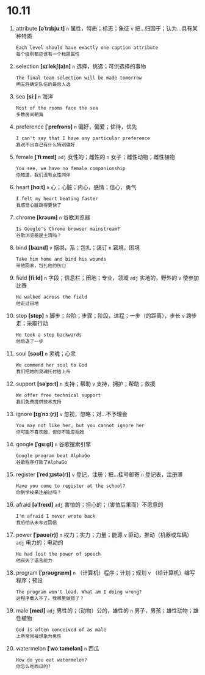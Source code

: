 # 10.11

1. attribute **[əˈtrɪbjuːt]** `n` 属性，特质；标志；象征 `v` 把...归因于；认为...具有某种特质

   ```
   Each level should have exactly one caption attribute
   每个级别都应该有一个标题属性
   ```

2. selection **[sɪˈlekʃ(ə)n]** `n` 选择，挑选；可供选择的事物

   ```
   The final team selection will be made tomorrow
   明天将确定队伍的最后人选
   ```

3. sea **[siː]** `n` 海洋

   ```
   Most of the rooms face the sea
   多数房间朝海
   ```

4. preference **[ˈprefrəns]** `n` 偏好，偏爱；优待，优先

   ```
   I can't say that I have any particular preference
   我说不出自己有什么特别偏好
   ```

5. female **[ˈfiːmeɪl]** `adj` 女性的；雌性的 `n` 女子；雌性动物；雌性植物

   ```
   You see, we have no female companionship
   你知道，我们没有女性同伴
   ```

6. heart **[hɑːt]** `n` 心；心脏；内心，感情；信心，勇气

   ```
   I felt my heart beating faster
   我感觉心脏跳得更快了
   ```

7. chrome **[krəʊm]** `n` 谷歌浏览器

   ```
   Is Google's Chrome browser mainstream?
   谷歌浏览器是主流吗？
   ```

8. bind **[baɪnd]** `v` 捆绑，系；包扎；装订 `n` 窘境，困境

   ```
   Take him home and bind his wounds
   带他回家，包扎他的伤口
   ```

9. field **[fiːld]** `n` 字段；信息栏；田地；专业，领域 `adj` 实地的，野外的 `v` 使参加比赛

   ```
   He walked across the field
   他走过田地
   ```

10. step **[step]** `n` 脚步；台阶；步骤；阶段，进程；一步（的距离），步长 `v` 跨步走；采取行动

    ```
    He took a step backwards
    他后退了一步
    ```

11. soul **[səʊl]** `n` 灵魂；心灵

    ```
    We commend her soul to God
    我们把她的灵魂托付给上帝
    ```

12. support **[səˈpɔːt]** `n` 支持；帮助 `v` 支持，拥护；帮助；救援

    ```
    We offer free technical support
    我们免费提供技术支持
    ```

13. ignore **[ɪɡˈnɔː(r)]** `v` 忽视，忽略；对...不予理会

    ```
    You may not like her, but you cannot ignore her
    你可能不喜欢她，但你不能忽视她
    ```

14. google **[ˈɡuːɡl]** `n` 谷歌搜索引擎

    ```
    Google program beat AlphaGo
    谷歌程序打败了AlphaGo
    ```

15. register **[ˈredʒɪstə(r)]** `v` 登记，注册；把...挂号邮寄 `n` 登记表，注册薄

    ```
    Have you come to register at the school?
    你到学校来注册过吗？
    ```

16. afraid **[əˈfreɪd]** `adj` 害怕的；担心的；（害怕后果而）不愿意的

    ```
    I'm afraid I never wrote back
    我恐怕从未写过回信
    ```

17. power **[ˈpaʊə(r)]** `n` 权力；实力；力量；能源 `v` 驱动，推动（机器或车辆） `adj` 电力的；电动的

    ```
    He had lost the power of speech
    他丧失了语言能力
    ```

18. program **[ˈprəʊɡræm]** `n` （计算机）程序；计划；规划 `v` （给计算机）编写程序；预设

    ```
    The program won't load. What am I doing wrong?
    这程序载入不了。我哪里做错了？
    ```

19. male **[meɪl]** `adj` 男性的；（动物）公的，雄性的 `n` 男子，男孩；雄性动物；雄性植物

    ```
    God is often conceived of as male
    上帝常常被想象为男性
    ```

20. watermelon **[ˈwɔːtəmelən]** `n` 西瓜
    ```
    How do you eat watermelon?
    你怎么吃西瓜的?
    ```

